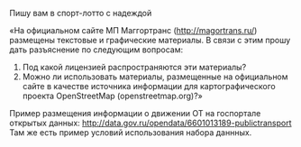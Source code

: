 Пишу вам в спорт-лотто с надеждой

  «На официальном сайте МП Маггортранс (http://magortrans.ru/) размещены текстовые и графические материалы. В связи с этим прошу дать разъяснение по следующим вопросам:

1. Под какой лицензией распространяются эти материалы?
2. Можно ли использовать материалы, размещенные на официальном сайте в качестве источника информации для картографического проекта OpenStreetMap (openstreetmap.org)?»

Пример размещения информации о движении ОТ на госпортале открытых данных: http://data.gov.ru/opendata/6601013189-publictransport
Там же есть пример условий использования набора даннных.
